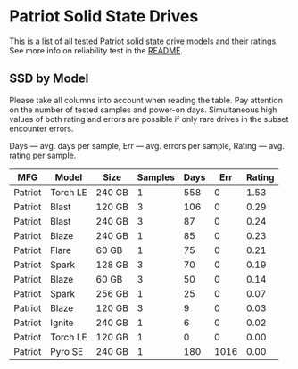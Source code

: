Patriot Solid State Drives
==========================

This is a list of all tested Patriot solid state drive models and their ratings. See
more info on reliability test in the [README](https://github.com/linuxhw/SMART).

SSD by Model
------------

Please take all columns into account when reading the table. Pay attention on the
number of tested samples and power-on days. Simultaneous high values of both rating
and errors are possible if only rare drives in the subset encounter errors.

Days   — avg. days per sample,
Err    — avg. errors per sample,
Rating — avg. rating per sample.

| MFG       | Model              | Size   | Samples | Days  | Err   | Rating |
|-----------|--------------------|--------|---------|-------|-------|--------|
| Patriot   | Torch LE           | 240 GB | 1       | 558   | 0     | 1.53   |
| Patriot   | Blast              | 120 GB | 3       | 106   | 0     | 0.29   |
| Patriot   | Blast              | 240 GB | 3       | 87    | 0     | 0.24   |
| Patriot   | Blaze              | 240 GB | 1       | 85    | 0     | 0.23   |
| Patriot   | Flare              | 60 GB  | 1       | 75    | 0     | 0.21   |
| Patriot   | Spark              | 128 GB | 3       | 70    | 0     | 0.19   |
| Patriot   | Blaze              | 60 GB  | 3       | 50    | 0     | 0.14   |
| Patriot   | Spark              | 256 GB | 1       | 25    | 0     | 0.07   |
| Patriot   | Blaze              | 120 GB | 3       | 9     | 0     | 0.03   |
| Patriot   | Ignite             | 240 GB | 1       | 6     | 0     | 0.02   |
| Patriot   | Torch LE           | 120 GB | 1       | 0     | 0     | 0.00   |
| Patriot   | Pyro SE            | 240 GB | 1       | 180   | 1016  | 0.00   |
